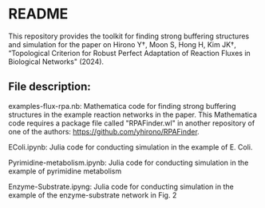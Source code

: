 # README
This repository provides the toolkit for finding strong buffering structures and simulation for the paper on Hirono Y†, Moon S, Hong H, Kim JK†, “Topological Criterion for Robust Perfect Adaptation of Reaction Fluxes in Biological Networks" (2024).

## File description:

examples-flux-rpa.nb: Mathematica code for finding strong buffering structures in the example reaction networks in the paper. This Mathematica code requires a package file called "RPAFinder.wl" in another repository of one of the authors: https://github.com/yhirono/RPAFinder.

EColi.ipynb: Julia code for conducting simulation in the example of E. Coli.

Pyrimidine-metabolism.ipynb: Julia code for conducting simulation in the example of pyrimidine metabolism

Enzyme-Substrate.ipyng: Julia code for conducting simulation in the example of the enzyme-substrate network in Fig. 2